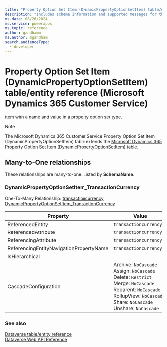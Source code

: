 ```yaml
---
title: "Property Option Set Item (DynamicPropertyOptionSetItem) table/entity reference (Microsoft Dynamics 365 Customer Service)"
description: "Includes schema information and supported messages for the Property Option Set Item (DynamicPropertyOptionSetItem) table/entity with Microsoft Dynamics 365 Customer Service."
ms.date: 08/26/2024
ms.service: powerapps
ms.topic: reference
author: gandhamm
ms.author: mgandham
search.audienceType: 
  - developer
---
```


# Property Option Set Item (DynamicPropertyOptionSetItem) table/entity reference (Microsoft Dynamics 365 Customer Service)

Item with a name and value in a property option set type.

> [!NOTE]
> The Microsoft Dynamics 365 Customer Service Property Option Set Item (DynamicPropertyOptionSetItem) table extends the [Microsoft Dynamics 365 Property Option Set Item (DynamicPropertyOptionSetItem) table](/dynamics365/developer/entities/dynamicpropertyoptionsetitem).




## Many-to-One relationships

These relationships are many-to-one. Listed by **SchemaName**.

### <a name="BKMK_DynamicPropertyOptionSetItem_TransactionCurrency"></a> DynamicPropertyOptionSetItem_TransactionCurrency

One-To-Many Relationship: [transactioncurrency DynamicPropertyOptionSetItem_TransactionCurrency](transactioncurrency.md#BKMK_DynamicPropertyOptionSetItem_TransactionCurrency)

|Property|Value|
|---|---|
|ReferencedEntity|`transactioncurrency`|
|ReferencedAttribute|`transactioncurrencyid`|
|ReferencingAttribute|`transactioncurrencyid`|
|ReferencingEntityNavigationPropertyName|`transactioncurrencyid`|
|IsHierarchical||
|CascadeConfiguration|Archive: `NoCascade`<br />Assign: `NoCascade`<br />Delete: `Restrict`<br />Merge: `NoCascade`<br />Reparent: `NoCascade`<br />RollupView: `NoCascade`<br />Share: `NoCascade`<br />Unshare: `NoCascade`|



### See also

[Dataverse table/entity reference](../about-entity-reference.md)  
[Dataverse Web API Reference](/power-apps/developer/data-platform/webapi/reference/about)   

